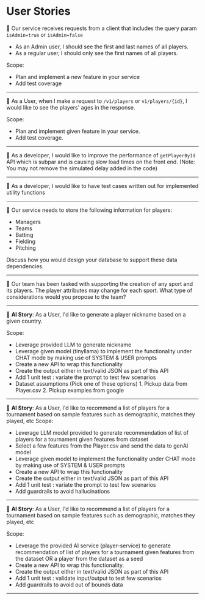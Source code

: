 # User Stories


📘  Our service receives requests from a client that includes the query param `isAdmin=true` or `isAdmin=false`

- As an Admin user, I should see the first and last names of all players. 
- As a regular user, I should only see the first names of all players. 

Scope:

- Plan and implement a new feature in your service
- Add test coverage

---

📘  As a User, when I make a request to `/v1/players` or `v1/players/{id}`, I would like to see the players' ages in the response. 

Scope:

- Plan and implement given feature in your service.
- Add test coverage. 

---

📘  As a developer, I would like to improve the performance of `getPlayerById` API  which is subpar and is causing slow load times on the front end. (Note: You may not remove the simulated delay added in the code)

---

📘  As a developer, I would like to have test cases written out for implemented utility functions

---

📘  Our service needs to store the following information for players: 

- Managers
- Teams
- Batting
- Fielding
- Pitching
    
Discuss how you would design your database to support these data dependencies.

---

📘  Our team has been tasked with supporting the creation of any sport and its players. The player attributes may change for each sport. What type of considerations would you propose to the team? 

---

📙 **AI Story**:  As a User, I'd like to generate a player nickname based on a given country. 

Scope:
- Leverage provided LLM to generate nickname
- Leverage given model (tinyllama) to implement the functionality under CHAT mode by making use of SYSTEM & USER prompts
- Create a new API to wrap this functionality
- Create the output either in text/valid JSON as part of this API
- Add 1 unit test : variate the prompt to test few scenarios
- Dataset assumptions (Pick one of these options) 
       1. Pickup data from Player.csv 
       2. Pickup examples from google

---

📙 **AI Story**:  As a User, I'd like to recommend a list of players for a tournament based on sample features such as demographic, matches they played, etc
Scope:
- Leverage LLM model provided to generate recommendation of list of players for a tournament given features from dataset
- Select a few features from the Player.csv and send the data to genAI model
- Leverage given model to implement the functionality under CHAT mode by making use of SYSTEM & USER prompts
- Create a new API to wrap this functionality
- Create the output either in text/valid JSON as part of this API
- Add 1 unit test : variate the prompt to test few scenarios
- Add guardrails to avoid hallucinations

---

📙 **AI Story**:  As a User, I'd like to recommend a list of players for a tournament based on sample features such as demographic, matches they played, etc

Scope:
- Leverage the provided AI service (player-service) to generate recommendation of list of players for a tournament given features from the dataset OR a player from the dataset as a seed
- Create a new API to wrap this functionality.
- Create the output either in text/valid JSON as part of this API
- Add 1 unit test : validate input/output to test few scenarios
- Add guardrails to avoid out of bounds data

---

